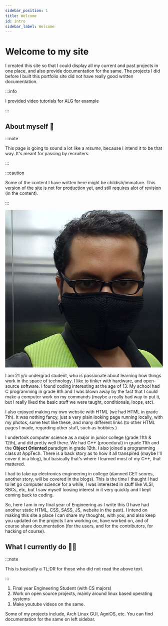 ```yaml
---
sidebar_position: 1
title: Welcome
id: intro
sidebar_label: Welcome
---
```


# Welcome to my site

I created this site so that I could display all my current and past projects in one place, and also provide documentation for the same. The projects I did before I built this portfolio site did not have really good written documentation. 

:::info

I provided video tutorials for ALG for example

:::

## About myself 👦

:::note

This page is going to sound a lot like a _resume_, because I intend it to be that way. It's meant for passing by recruiters.

:::

:::caution

Some of the content I have written here might be childish/immature. This version of the site is not for production yet, and still requires alot of revision (in the content).

:::

![my photo](/img/profile-img.jpg)

I am 21 y/o undergrad student, who is passionate about learning how things work in the space of technology. I like to tinker with hardware, and open-source software. I found coding interesting at the age of 13. My school had C programming in grade 8th and I was blown away by the fact that I could make a computer work on my commands (maybe a really bad way to put it, but I really liked the basic stuff we were taught, conditionals, loops, etc). 

I also enjoyed making my own website with HTML (we had HTML in grade 7th). It was nothing fancy, just a very plain looking page running locally, with my photos, some text like these, and many different links (to other HTML pages I made, regarding other stuff, such as hobbies.)

I undertook computer science as a major in junior college (grade 11th & 12th), and did pretty well there. We had C++ (procedural) in grade 11th and the **Object Oriented** paradigm in grade 12th. I also joined a programming class at AppTech. There is a back story as to how it all transpired (maybe I'll cover it in a blog), but basically that's where I learned most of my C++, that mattered.

I had to take up electronics engineering in college (damned CET scores, another story, will be covered in the blogs). This is the time I thaught I had to let go computer science for a while, I was interested in stuff like VLSI, SBCs, etc, but I saw myself loosing interest in it very quickly and I kept coming back to coding.

So, here I am in my final year of Engineering as I write this (I have had another static HTML, CSS, SASS, JS, website in the past). I intend on making this site a place I can share my thoughts, with you, and also keep you updated on the projects I am working on, have worked on, and of course share documentation (for the users, and for the contributors, for hacking of course).

## What I currently do 🧑‍🔧
:::note

This is basically a TL;DR for those who did not read the above text.

:::

1. Final year Engineering Student (with CS majors)
2. Work on open source projects, mainly around linux based operating systems
3. Make youtube videos on the same.

Some of my projects include, Arch Linux GUI, AgniOS, etc. You can find documentation for the same on left sidebar.

